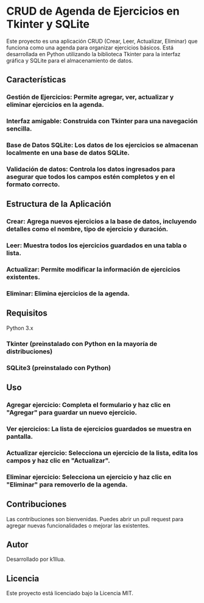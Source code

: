 # CRUD de Agenda de Ejercicios en Tkinter y SQLite
Este proyecto es una aplicación CRUD (Crear, Leer, Actualizar, Eliminar) que funciona como una agenda para organizar ejercicios básicos. Está desarrollada en Python utilizando la biblioteca Tkinter para la interfaz gráfica y SQLite para el almacenamiento de datos.

## Características
### Gestión de Ejercicios: Permite agregar, ver, actualizar y eliminar ejercicios en la agenda.
### Interfaz amigable: Construida con Tkinter para una navegación sencilla.
### Base de Datos SQLite: Los datos de los ejercicios se almacenan localmente en una base de datos SQLite.
### Validación de datos: Controla los datos ingresados para asegurar que todos los campos estén completos y en el formato correcto.

## Estructura de la Aplicación
### Crear: Agrega nuevos ejercicios a la base de datos, incluyendo detalles como el nombre, tipo de ejercicio y duración.
### Leer: Muestra todos los ejercicios guardados en una tabla o lista.
### Actualizar: Permite modificar la información de ejercicios existentes.
### Eliminar: Elimina ejercicios de la agenda.

## Requisitos
Python 3.x
### Tkinter (preinstalado con Python en la mayoría de distribuciones)
### SQLite3 (preinstalado con Python)

## Uso
### Agregar ejercicio: Completa el formulario y haz clic en "Agregar" para guardar un nuevo ejercicio.
### Ver ejercicios: La lista de ejercicios guardados se muestra en pantalla.
### Actualizar ejercicio: Selecciona un ejercicio de la lista, edita los campos y haz clic en "Actualizar".
### Eliminar ejercicio: Selecciona un ejercicio y haz clic en "Eliminar" para removerlo de la agenda.

## Contribuciones
Las contribuciones son bienvenidas. Puedes abrir un pull request para agregar nuevas funcionalidades o mejorar las existentes.

## Autor
Desarrollado por k1llua.

## Licencia
Este proyecto está licenciado bajo la Licencia MIT.
